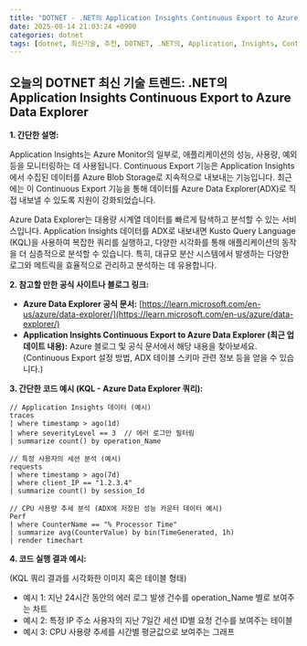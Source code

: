 ```yaml
---
title: "DOTNET - .NET의 Application Insights Continuous Export to Azure Data Explorer"
date: 2025-08-14 21:03:24 +0900
categories: dotnet
tags: [dotnet, 최신기술, 추천, DOTNET, .NET의, Application, Insights, Continuous, Export, to, Azure, Data, Explorer]
---
```


## 오늘의 DOTNET 최신 기술 트렌드: **.NET의 Application Insights Continuous Export to Azure Data Explorer**

**1. 간단한 설명:**

Application Insights는 Azure Monitor의 일부로, 애플리케이션의 성능, 사용량, 예외 등을 모니터링하는 데 사용됩니다. Continuous Export 기능은 Application Insights에서 수집된 데이터를 Azure Blob Storage로 지속적으로 내보내는 기능입니다. 최근에는 이 Continuous Export 기능을 통해 데이터를 Azure Data Explorer(ADX)로 직접 내보낼 수 있도록 지원이 강화되었습니다.

Azure Data Explorer는 대용량 시계열 데이터를 빠르게 탐색하고 분석할 수 있는 서비스입니다. Application Insights 데이터를 ADX로 내보내면 Kusto Query Language (KQL)을 사용하여 복잡한 쿼리를 실행하고, 다양한 시각화를 통해 애플리케이션의 동작을 더 심층적으로 분석할 수 있습니다. 특히, 대규모 분산 시스템에서 발생하는 다양한 로그와 메트릭을 효율적으로 관리하고 분석하는 데 유용합니다.

**2. 참고할 만한 공식 사이트나 블로그 링크:**

*   **Azure Data Explorer 공식 문서:** [https://learn.microsoft.com/en-us/azure/data-explorer/](https://learn.microsoft.com/en-us/azure/data-explorer/)
*   **Application Insights Continuous Export to Azure Data Explorer (최근 업데이트 내용):** Azure 블로그 및 공식 문서에서 해당 내용을 찾아보세요. (Continuous Export 설정 방법, ADX 테이블 스키마 관련 정보 등을 얻을 수 있습니다.)

**3. 간단한 코드 예시 (KQL - Azure Data Explorer 쿼리):**

```kusto
// Application Insights 데이터 (예시)
traces
| where timestamp > ago(1d)
| where severityLevel == 3  // 에러 로그만 필터링
| summarize count() by operation_Name

// 특정 사용자의 세션 분석 (예시)
requests
| where timestamp > ago(7d)
| where client_IP == "1.2.3.4"
| summarize count() by session_Id

// CPU 사용량 추세 분석 (ADX에 저장된 성능 카운터 데이터 예시)
Perf
| where CounterName == "% Processor Time"
| summarize avg(CounterValue) by bin(TimeGenerated, 1h)
| render timechart
```

**4. 코드 실행 결과 예시:**

(KQL 쿼리 결과를 시각화한 이미지 혹은 테이블 형태)

*   예시 1: 지난 24시간 동안의 에러 로그 발생 건수를 operation_Name 별로 보여주는 차트
*   예시 2: 특정 IP 주소 사용자의 지난 7일간 세션 ID별 요청 건수를 보여주는 테이블
*   예시 3: CPU 사용량 추세를 시간별 평균값으로 보여주는 그래프

